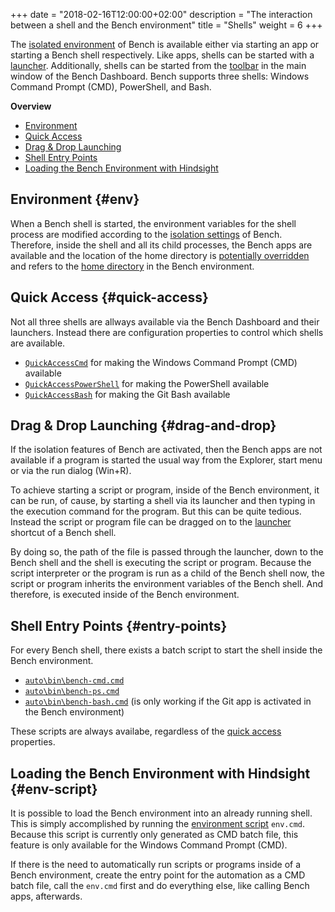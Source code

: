 +++
date = "2018-02-16T12:00:00+02:00"
description = "The interaction between a shell and the Bench environment"
title = "Shells"
weight = 6
+++

[isolation]: /guide/isolation
[launcher]: /guide/launcher
[dashboard shell buttons]: /ref/dashboard/#main-window-shells
[environment script]: /ref/file-structure/#env

The [isolated environment][isolation] of Bench is available either via
starting an app or starting a Bench shell respectively.
Like apps, shells can be started with a [launcher][].
Additionally, shells can be started from the [toolbar][dashboard shell buttons]
in the main window of the Bench Dashboard.
Bench supports three shells: Windows Command Prompt (CMD), PowerShell, and Bash.
<!-- more -->

**Overview**

* [Environment](#env)
* [Quick Access](#quick-access)
* [Drag & Drop Launching](#drag-and-drop)
* [Shell Entry Points](#entry-points)
* [Loading the Bench Environment with Hindsight](#env-script)

## Environment {#env}
When a Bench shell is started, the environment variables for the shell process
are modified according to the [isolation settings][isolation] of Bench.
Therefore, inside the shell and all its child processes, the Bench apps
are available and the location of the home directory is [potentially overridden](/ref/config/#HomeDir) and refers to the
[home directory](/ref/file-structure/#home-dir) in the Bench environment.

## Quick Access {#quick-access}
Not all three shells are allways available via the Bench Dashboard and their launchers.
Instead there are configuration properties to control which shells are available.

* [`QuickAccessCmd`](/ref/config/#QuickAccessCmd)
  for making the Windows Command Prompt (CMD) available
* [`QuickAccessPowerShell`](/ref/config/#QuickAccessPowerShell)
  for making the PowerShell available
* [`QuickAccessBash`](/ref/config/#QuickAccessBash)
  for making the Git Bash available

## Drag & Drop Launching {#drag-and-drop}
If the isolation features of Bench are activated, then the Bench apps
are not available if a program is started the usual way from the Explorer,
start menu or via the run dialog (Win+R).

To achieve starting a script or program, inside of the Bench environment,
it can be run, of cause, by starting a shell via its launcher and then
typing in the execution command for the program.
But this can be quite tedious. Instead the script or program file can be dragged
on to the [launcher][] shortcut of a Bench shell.

By doing so, the path of the file is passed through the launcher,
down to the Bench shell and the shell is executing the script or program.
Because the script interpreter or the program is run as a child of the Bench
shell now, the script or program inherits the environment variables of the
Bench shell. And therefore, is executed inside of the Bench environment.

## Shell Entry Points {#entry-points}
For every Bench shell, there exists a batch script to start the shell
inside the Bench environment.

* [`auto\bin\bench-cmd.cmd`](/ref/file-structure/#auto-bin-bench-cmd)
* [`auto\bin\bench-ps.cmd`](/ref/file-structure/#auto-bin-bench-ps)
* [`auto\bin\bench-bash.cmd`](/ref/file-structure/#auto-bin-bench-bash)
  (is only working if the Git app is activated in the Bench environment)

These scripts are always availabe, regardless of the [quick access](#quick-access) properties.

## Loading the Bench Environment with Hindsight {#env-script}
It is possible to load the Bench environment into an already running shell.
This is simply accomplished by running the [environment script][] `env.cmd`.
Because this script is currently only generated as CMD batch file,
this feature is only available for the Windows Command Prompt (CMD).

If there is the need to automatically run scripts or programs inside
of a Bench environment, create the entry point for the automation as a CMD batch
file, call the `env.cmd` first and do everything else, like calling Bench apps,
afterwards.
